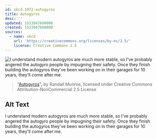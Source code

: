 ```yaml
---
id: xkcd.1972-autogyros
title: Autogyros
desc: ''
updated: 1522047600000
created: 1522047600000
sources:
  - name: xkcd
    url: 'https://creativecommons.org/licenses/by-nc/2.5/'
    license: Creative Commons 2.5
---
```

![I understand modern autogyros are much more stable, so I've probably angered the autogyro people by impugning their safety. Once they finish building the autogyros they've been working on in their garages for 10 years, they'll come after me.](https://imgs.xkcd.com/comics/autogyros.png)
> "[Autogyros](https://xkcd.com/1972/)", by Randall Munroe, licensed under Creative Commons Attribution-NonCommercial 2.5 License

## Alt Text
I understand modern autogyros are much more stable, so I've probably angered the autogyro people by impugning their safety. Once they finish building the autogyros they've been working on in their garages for 10 years, they'll come after me.
